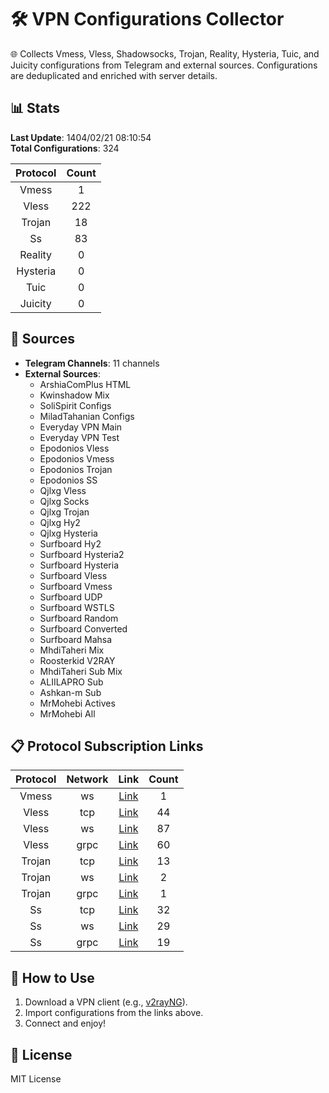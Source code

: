 # 🛠️ VPN Configurations Collector

🌐 Collects Vmess, Vless, Shadowsocks, Trojan, Reality, Hysteria, Tuic, and Juicity configurations from Telegram and external sources. Configurations are deduplicated and enriched with server details.

## 📊 Stats
**Last Update**: 1404/02/21 08:10:54  
**Total Configurations**: 324

| Protocol | Count |
|:--------:|:-----:|
| Vmess | 1 |
| Vless | 222 |
| Trojan | 18 |
| Ss | 83 |
| Reality | 0 |
| Hysteria | 0 |
| Tuic | 0 |
| Juicity | 0 |

## 🔗 Sources
- **Telegram Channels**: 11 channels
- **External Sources**:
  - ArshiaComPlus HTML
  - Kwinshadow Mix
  - SoliSpirit Configs
  - MiladTahanian Configs
  - Everyday VPN Main
  - Everyday VPN Test
  - Epodonios Vless
  - Epodonios Vmess
  - Epodonios Trojan
  - Epodonios SS
  - Qjlxg Vless
  - Qjlxg Socks
  - Qjlxg Trojan
  - Qjlxg Hy2
  - Qjlxg Hysteria
  - Surfboard Hy2
  - Surfboard Hysteria2
  - Surfboard Hysteria
  - Surfboard Vless
  - Surfboard Vmess
  - Surfboard UDP
  - Surfboard WSTLS
  - Surfboard Random
  - Surfboard Converted
  - Surfboard Mahsa
  - MhdiTaheri Mix
  - Roosterkid V2RAY
  - MhdiTaheri Sub Mix
  - ALIILAPRO Sub
  - Ashkan-m Sub
  - MrMohebi Actives
  - MrMohebi All

## 📋 Protocol Subscription Links
| Protocol | Network | Link | Count |
|:--------:|:-------:|:----:|:-----:|
| Vmess | ws | [Link](https://raw.githubusercontent.com/PlanAsli/Beta/main/configs/vmess/ws/open_configs.txt) | 1 |
| Vless | tcp | [Link](https://raw.githubusercontent.com/PlanAsli/Beta/main/configs/vless/tcp/open_configs.txt) | 44 |
| Vless | ws | [Link](https://raw.githubusercontent.com/PlanAsli/Beta/main/configs/vless/ws/open_configs.txt) | 87 |
| Vless | grpc | [Link](https://raw.githubusercontent.com/PlanAsli/Beta/main/configs/vless/grpc/open_configs.txt) | 60 |
| Trojan | tcp | [Link](https://raw.githubusercontent.com/PlanAsli/Beta/main/configs/trojan/tcp/open_configs.txt) | 13 |
| Trojan | ws | [Link](https://raw.githubusercontent.com/PlanAsli/Beta/main/configs/trojan/ws/open_configs.txt) | 2 |
| Trojan | grpc | [Link](https://raw.githubusercontent.com/PlanAsli/Beta/main/configs/trojan/grpc/open_configs.txt) | 1 |
| Ss | tcp | [Link](https://raw.githubusercontent.com/PlanAsli/Beta/main/configs/ss/tcp/open_configs.txt) | 32 |
| Ss | ws | [Link](https://raw.githubusercontent.com/PlanAsli/Beta/main/configs/ss/ws/open_configs.txt) | 29 |
| Ss | grpc | [Link](https://raw.githubusercontent.com/PlanAsli/Beta/main/configs/ss/grpc/open_configs.txt) | 19 |

## 🚀 How to Use
1. Download a VPN client (e.g., [v2rayNG](https://github.com/2dust/v2rayNG)).
2. Import configurations from the links above.
3. Connect and enjoy!

## 📜 License
MIT License
